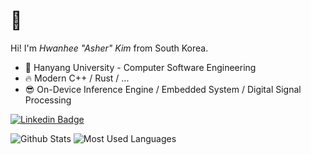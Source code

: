 # 👋

Hi! I'm *Hwanhee "Asher" Kim* from South Korea.

- 🏫 Hanyang University - Computer Software Engineering
- 🔥 Modern C++ / Rust / ...
- 😎 On-Device Inference Engine / Embedded System  / Digital Signal Processing

[![Linkedin Badge](https://img.shields.io/badge/-LinkedIn-blue?style=flat-square&logo=Linkedin&logoColor=white&link=https://www.linkedin.com/in/hwanhee-kim-86072b1a1/)](https://www.linkedin.com/in/hwanhee-kim-86072b1a1/)

![Github Stats](https://github-readme-stats.vercel.app/api?username=kimhappy&show_icons=true&hide_border=true&count_private=true)
![Most Used Languages](https://github-readme-stats.vercel.app/api/top-langs/?username=kimhappy&hide_border=true&layout=compact)
